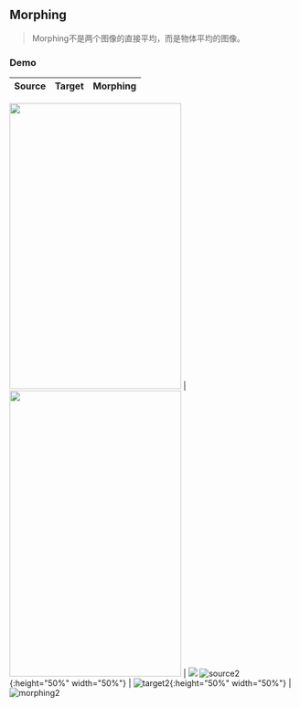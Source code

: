 ## Morphing

> Morphing不是两个图像的直接平均，而是物体平均的图像。

### Demo

Source | Target | Morphing
------ | -------| --------

<img src="https://github.com/liziniu/cvpr_2018_spring/blob/master/Morphing/img/f1.jpg" height="500" width="300"> | <img src="https://github.com/liziniu/cvpr_2018_spring/blob/master/Morphing/img/f2.jpg" height="500" width="300">  | <img  src="https://github.com/liziniu/cvpr_2018_spring/blob/master/Morphing/img/m1.gif">
![source2](https://github.com/liziniu/cvpr_2018_spring/blob/master/Morphing/img/f3.png){:height="50%" width="50%"}  | ![target2](https://github.com/liziniu/cvpr_2018_spring/blob/master/Morphing/img/f4.png){:height="50%" width="50%"}  | ![morphing2](https://github.com/liziniu/cvpr_2018_spring/blob/master/Morphing/img/m2.gif)
